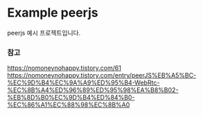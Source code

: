 # Example peerjs
peerjs 예시 프로젝트입니다.

### 참고
https://nomoneynohappy.tistory.com/61
https://nomoneynohappy.tistory.com/entry/peerJS%EB%A5%BC-%EC%9D%B4%EC%9A%A9%ED%95%B4-WebRtc-%EC%8B%A4%ED%96%89%ED%95%98%EA%B8%B02-%EB%8D%B0%EC%9D%B4%ED%84%B0-%EC%86%A1%EC%88%98%EC%8B%A0